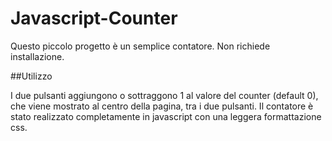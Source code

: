 # Javascript-Counter

Questo piccolo progetto è un semplice contatore. Non richiede installazione.

##Utilizzo

I due pulsanti aggiungono o sottraggono 1 al valore del counter (default 0), che viene 
mostrato al centro della pagina, tra i due pulsanti. Il contatore è stato realizzato
completamente in javascript con una leggera formattazione css.
